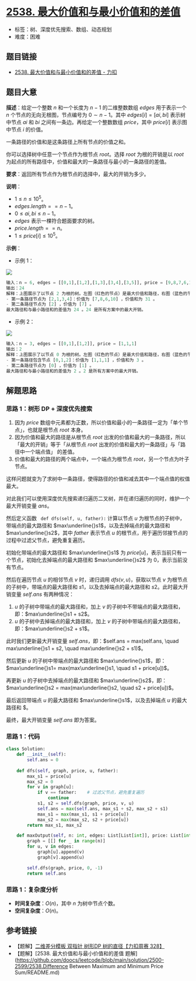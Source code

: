 # [2538. 最大价值和与最小价值和的差值](https://leetcode.cn/problems/difference-between-maximum-and-minimum-price-sum/)

- 标签：树、深度优先搜索、数组、动态规划
- 难度：困难

## 题目链接

- [2538. 最大价值和与最小价值和的差值 - 力扣](https://leetcode.cn/problems/difference-between-maximum-and-minimum-price-sum/)

## 题目大意

**描述**：给定一个整数 $n$ 和一个长度为 $n - 1$ 的二维整数数组 $edges$ 用于表示一个 $n$ 个节点的无向无根图，节点编号为 $0 \sim n - 1$。其中 $edges[i] = [ai, bi]$ 表示树中节点 $ai$ 和 $bi$ 之间有一条边。再给定一个整数数组 $price$，其中 $price[i]$ 表示图中节点 $i$ 的价值。

一条路径的价值和是这条路径上所有节点的价值之和。

你可以选择树中任意一个节点作为根节点 $root$。选择 $root$ 为根的开销是以 $root$ 为起点的所有路径中，价值和最大的一条路径与最小的一条路径的差值。

**要求**：返回所有节点作为根节点的选择中，最大的开销为多少。

**说明**：

- $1 \le n \le 10^5$。
- $edges.length == n - 1$。
- $0 \le ai, bi \le n - 1$。
- $edges$ 表示一棵符合题面要求的树。
- $price.length == n$。
- $1 \le price[i] \le 10^5$。

**示例**：

- 示例 1：

![](https://assets.leetcode.com/uploads/2022/12/01/example14.png)

```python
输入：n = 6, edges = [[0,1],[1,2],[1,3],[3,4],[3,5]], price = [9,8,7,6,10,5]
输出：24
解释：上图展示了以节点 2 为根的树。左图（红色的节点）是最大价值和路径，右图（蓝色的节点）是最小价值和路径。
- 第一条路径节点为 [2,1,3,4]：价值为 [7,8,6,10] ，价值和为 31 。
- 第二条路径节点为 [2] ，价值为 [7] 。
最大路径和与最小路径和的差值为 24 。24 是所有方案中的最大开销。
```

- 示例 2：

![](https://assets.leetcode.com/uploads/2022/11/24/p1_example2.png)

```python
输入：n = 3, edges = [[0,1],[1,2]], price = [1,1,1]
输出：2
解释：上图展示了以节点 0 为根的树。左图（红色的节点）是最大价值和路径，右图（蓝色的节点）是最小价值和路径。
- 第一条路径包含节点 [0,1,2]：价值为 [1,1,1] ，价值和为 3 。
- 第二条路径节点为 [0] ，价值为 [1] 。
最大路径和与最小路径和的差值为 2 。2 是所有方案中的最大开销。
```

## 解题思路

### 思路 1：树形 DP + 深度优先搜索

1. 因为 $price$ 数组中元素都为正数，所以价值和最小的一条路径一定为「单个节点」，也就是根节点 $root$ 本身。
2. 因为价值和最大的路径是从根节点 $root$ 出发的价值和最大的一条路径，所以「最大的开销」等于「从根节点 $root$ 出发的价值和最大的一条路径」与「路径中一个端点值」 的差值。
3. 价值和最大的路径的两个端点中，一个端点为根节点 $root$，另一个节点为叶子节点。

这样问题就变为了求树中一条路径，使得路径的价值和减去其中一个端点值的权值最大。

对此我们可以使用深度优先搜索递归遍历二叉树，并在递归遍历的同时，维护一个最大开销变量 $ans$。

然后定义函数 ` def dfs(self, u, father):` 计算以节点 $u$ 为根节点的子树中，带端点的最大路径和 $max\underline{}s1$，以及去掉端点的最大路径和 $max\underline{}s2$，其中 $father$ 表示节点 $u$ 的根节点，用于遍历邻接节点的过程中过滤父节点，避免重复遍历。

初始化带端点的最大路径和 $max\underline{}s1$ 为 $price[u]$，表示当前只有一个节点，初始化去掉端点的最大路径和 $max\underline{}s2$ 为 $0$，表示当前没有节点。

然后在遍历节点 $u$ 的相邻节点 $v$ 时，递归调用 $dfs(v, u)$，获取以节点 $v$ 为根节点的子树中，带端点的最大路径和 $s1$，以及去掉端点的最大路径和 $s2$。此时最大开销变量 $self.ans$ 有两种情况：

1. $u$ 的子树中带端点的最大路径和，加上 $v$ 的子树中不带端点的最大路径和，即：$max\underline{}s1 + s2$。
2. $u$ 的子树中去掉端点的最大路径和，加上 $v$ 的子树中带端点的最大路径和，即：$max\underline{}s2 + s1$。

此时我们更新最大开销变量 $self.ans$，即：$self.ans = max(self.ans, \quad max\underline{}s1 + s2, \quad  max\underline{}s2 + s1)$。

然后更新 $u$ 的子树中带端点的最大路径和 $max\underline{}s1$，即：$max\underline{}s1= max(max\underline{}s1, \quad s1 + price[u])$。

再更新 $u$ 的子树中去掉端点的最大路径和 $max\underline{}s2$，即：$max\underline{}s2 = max(max\underline{}s2, \quad s2 + price[u])$。

最后返回带端点 $u$ 的最大路径和 $max\underline{}s1$，以及去掉端点 $u$ 的最大路径和 $。

最终，最大开销变量 $self.ans$ 即为答案。

### 思路 1：代码

```python
class Solution:
    def __init__(self):
        self.ans = 0
        
    def dfs(self, graph, price, u, father):
        max_s1 = price[u]
        max_s2 = 0
        for v in graph[u]:
            if v == father:    # 过滤父节点，避免重复遍历
                continue
            s1, s2 = self.dfs(graph, price, v, u)
            self.ans = max(self.ans, max_s1 + s2, max_s2 + s1)
            max_s1 = max(max_s1, s1 + price[u])
            max_s2 = max(max_s2, s2 + price[u])
        return max_s1, max_s2

    def maxOutput(self, n: int, edges: List[List[int]], price: List[int]) -> int:
        graph = [[] for _ in range(n)]
        for u, v in edges:
            graph[u].append(v)
            graph[v].append(u)

        self.dfs(graph, price, 0, -1)
        return self.ans
```

### 思路 1：复杂度分析

- **时间复杂度**：$O(n)$，其中 $n$ 为树中节点个数。
- **空间复杂度**：$O(n)$。

## 参考链接

- 【题解】[二维差分模板 双指针 树形DP 树的直径【力扣周赛 328】](https://www.bilibili.com/video/BV1QT41127kJ/)
- 【题解】[2538. 最大价值和与最小价值和的差值 题解](https://github.com/doocs/leetcode/blob/main/solution/2500-2599/2538.Difference Between Maximum and Minimum Price Sum/README.md)
